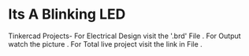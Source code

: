 # Its A Blinking LED
 Tinkercad Projects-
For Electrical Design visit the '.brd' File .
For Output watch the picture .
For Total live project visit the link in File .
